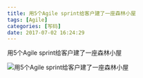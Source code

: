 ```yaml
---
title: 用5个Agile sprint给客户建了一座森林小屋
tags: [Agile]
categories: [写码]
date: 2017-07-02 16:24:29
---
```


用5个Agile sprint给客户建了一座森林小屋

![用5个Agile sprint给客户建了一座森林小屋](http://wx3.sinaimg.cn/mw690/006RF1rrgy1fh5mdgl0doj30pm0zk79h.jpg)
